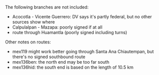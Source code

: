 The following branches are not included:
* Acocotla - Vicente Guerrero: DV says it's partly federal, but no other sources show where
* Calpulalpan - Mazapa: poorly signed if at all
* route through Huamantla (poorly signed including turns)

Other notes on routes:
* mex119 might work better going through Santa Ana Chiautempan, but there's no signed southbound route
* mex136ben: the north end may be too far south
* mex136hid: the south end is based on the length of 10.5 km
